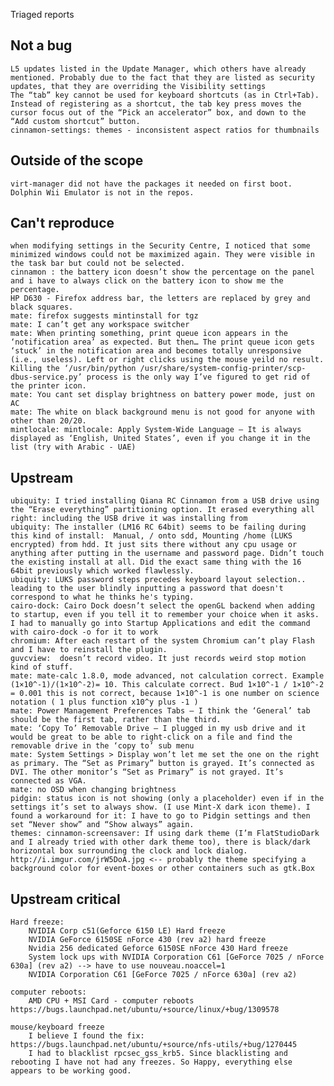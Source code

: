 Triaged reports

Not a bug 
---------
	L5 updates listed in the Update Manager, which others have already mentioned. Probably due to the fact that they are listed as security updates, that they are overriding the Visibility settings
	The “tab” key cannot be used for keyboard shortcuts (as in Ctrl+Tab). Instead of registering as a shortcut, the tab key press moves the cursor focus out of the “Pick an accelerator” box, and down to the “Add custom shortcut” button.
	cinnamon-settings: themes - inconsistent aspect ratios for thumbnails

Outside of the scope
--------------------
	virt-manager did not have the packages it needed on first boot.
	Dolphin Wii Emulator is not in the repos.

Can't reproduce
---------------
	when modifying settings in the Security Centre, I noticed that some minimized windows could not be maximized again. They were visible in the task bar but could not be selected.
	cinnamon : the battery icon doesn’t show the percentage on the panel and i have to always click on the battery icon to show me the percentage.
	HP D630 - Firefox address bar, the letters are replaced by grey and black squares.	
	mate: firefox suggests mintinstall for tgz
	mate: I can’t get any workspace switcher
	mate: When printing something, print queue icon appears in the ‘notification area’ as expected. But then… The print queue icon gets ‘stuck’ in the notification area and becomes totally unresponsive (i.e., useless). Left or right clicks using the mouse yeild no result. Killing the ‘/usr/bin/python /usr/share/system-config-printer/scp-dbus-service.py’ process is the only way I’ve figured to get rid of the printer icon.
	mate: You cant set display brightness on battery power mode, just on AC
	mate: The white on black background menu is not good for anyone with other than 20/20.
	mintlocale: mintlocale: Apply System-Wide Language – It is always displayed as ‘English, United States’, even if you change it in the list (try with Arabic - UAE)	

Upstream
--------		
	ubiquity: I tried installing Qiana RC Cinnamon from a USB drive using the “Erase everything” partitioning option. It erased everything all right: including the USB drive it was installing from
	ubiquity: The installer (LM16 RC 64bit) seems to be failing during this kind of install:  Manual, / onto sdd, Mounting /home (LUKS encrypted) from hdd. It just sits there without any cpu usage or anything after putting in the username and password page. Didn’t touch the existing install at all. Did the exact same thing with the 16 64bit previously which worked flawlessly.
	ubiquity: LUKS password steps precedes keyboard layout selection.. leading to the user blindly inputting a password that doesn't correspond to what he thinks he's typing.	
	cairo-dock: Cairo Dock doesn’t select the openGL backend when adding to startup, even if you tell it to remember your choice when it asks. I had to manually go into Startup Applications and edit the command with cairo-dock -o for it to work
	chromium: After each restart of the system Chromium can’t play Flash and I have to reinstall the plugin.
	guvcview:  doesn’t record video. It just records weird stop motion kind of stuff.
	mate: mate-calc 1.8.0, mode advanced, not calculation correct. Example (1×10^-1)/(1×10^-2)= 10. This calculate correct. Bud 1×10^-1 / 1×10^-2 = 0.001 this is not correct, because 1×10^-1 is one number on science notation ( 1 plus function x10^y plus -1 )
	mate: Power Management Preferences Tabs – I think the ‘General’ tab should be the first tab, rather than the third.
	mate: ‘Copy To’ Removable Drive – I plugged in my usb drive and it would be great to be able to right-click on a file and find the removable drive in the ‘copy to’ sub menu
	mate: System Settings > Display won’t let me set the one on the right as primary. The “Set as Primary” button is grayed. It’s connected as DVI. The other monitor’s “Set as Primary” is not grayed. It’s connected as VGA.
	mate: no OSD when changing brightness
	pidgin: status icon is not showing (only a placeholder) even if in the settings it’s set to always show. (I use Mint-X dark icon theme). I found a workaround for it: I have to go to Pidgin settings and then set “Never show” and “Show always” again.		
	themes: cinnamon-screensaver: If using dark theme (I’m FlatStudioDark and I already tried with other dark theme too), there is black/dark horizontal box surrounding the clock and lock dialog. http://i.imgur.com/jrW5DoA.jpg <-- probably the theme specifying a background color for event-boxes or other containers such as gtk.Box
	
Upstream critical
-----------------	
	Hard freeze:
		NVIDIA Corp c51(Geforce 6150 LE) Hard freeze
		NVIDIA GeForce 6150SE nForce 430 (rev a2) hard freeze
		Nvidia 256 dedicated Geforce 6150SE nForce 430 Hard freeze
		System lock ups with NVIDIA Corporation C61 [GeForce 7025 / nForce 630a] (rev a2) --> have to use nouveau.noaccel=1
		NVIDIA Corporation C61 [GeForce 7025 / nForce 630a] (rev a2)
	
	computer reboots:
		AMD CPU + MSI Card - computer reboots https://bugs.launchpad.net/ubuntu/+source/linux/+bug/1309578

	mouse/keyboard freeze
		I believe I found the fix: https://bugs.launchpad.net/ubuntu/+source/nfs-utils/+bug/1270445
		I had to blacklist rpcsec_gss_krb5. Since blacklisting and rebooting I have not had any freezes. So Happy, everything else appears to be working good.
	